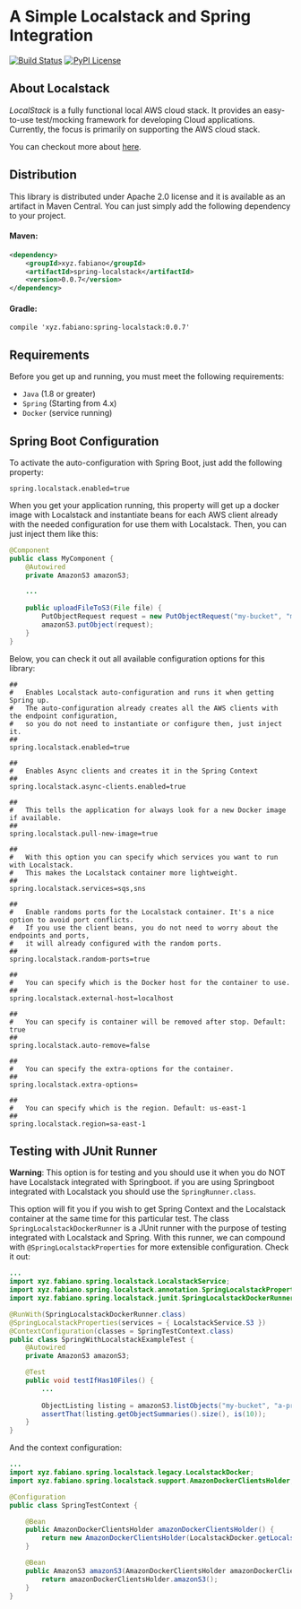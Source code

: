 # A Simple Localstack and Spring Integration
[![Build Status](https://travis-ci.org/fabianoo/spring-localstack.svg?branch=master)](https://travis-ci.org/fabianoo/spring-localstack)
[![PyPI License](https://img.shields.io/pypi/l/localstack.svg)](https://img.shields.io/pypi/l/localstack.svg)



## About Localstack
_LocalStack_ is a fully functional local AWS cloud stack. It provides an easy-to-use test/mocking framework for developing Cloud applications. Currently, the focus is primarily on supporting the AWS cloud stack.

You can checkout more about [here](https://github.com/localstack/localstack).



## Distribution
This library is distributed under Apache 2.0 license and it is available as an artifact in Maven Central. You can just simply add the following dependency to your project.


#### Maven:
```xml
<dependency>
	<groupId>xyz.fabiano</groupId>  
	<artifactId>spring-localstack</artifactId>  
	<version>0.0.7</version>
</dependency>
```

#### Gradle:
```properties
compile 'xyz.fabiano:spring-localstack:0.0.7'
```



## Requirements

Before you get up and running, you must meet the following requirements:

* `Java` (1.8 or greater)
* `Spring` (Starting from 4.x)
* `Docker` (service running)


## Spring Boot Configuration

To activate the auto-configuration with Spring Boot, just add the following property:
```properties  
spring.localstack.enabled=true  
```
When you get your application running, this property will get up a docker image with Localstack and instantiate beans for each AWS client already with the needed configuration for use them with Localstack. Then, you can just inject them like this:
```java
@Component
public class MyComponent {
	@Autowired  
	private AmazonS3 amazonS3;

	...
	
	public uploadFileToS3(File file) {
		PutObjectRequest request = new PutObjectRequest("my-bucket", "my-data", file);  
		amazonS3.putObject(request);
	}
}
```


Below, you can check it out all available configuration options for this library:
```properties
##
#   Enables Localstack auto-configuration and runs it when getting Spring up.
#   The auto-configuration already creates all the AWS clients with the endpoint configuration,
#   so you do not need to instantiate or configure then, just inject it.
##
spring.localstack.enabled=true

##
#   Enables Async clients and creates it in the Spring Context
##
spring.localstack.async-clients.enabled=true

##
#   This tells the application for always look for a new Docker image if available.
##
spring.localstack.pull-new-image=true

##
#   With this option you can specify which services you want to run with Localstack.
#   This makes the Localstack container more lightweight.
##
spring.localstack.services=sqs,sns

##
#   Enable randoms ports for the Localstack container. It's a nice option to avoid port conflicts.
#   If you use the client beans, you do not need to worry about the endpoints and ports,
#   it will already configured with the random ports.
##
spring.localstack.random-ports=true

##
#   You can specify which is the Docker host for the container to use.
##
spring.localstack.external-host=localhost

##
#   You can specify is container will be removed after stop. Default: true
##
spring.localstack.auto-remove=false

##
#   You can specify the extra-options for the container.
##
spring.localstack.extra-options=

##
#   You can specify which is the region. Default: us-east-1
##
spring.localstack.region=sa-east-1
```


## Testing with JUnit Runner

**Warning**: This option is for testing and you should use it when you do NOT have Localstack integrated with Springboot. if you are using Springboot integrated with Localstack you should use the `SpringRunner.class`.

This option will fit you if you wish to get Spring Context and the Localstack container at the same time for this particular test.
The class `SpringLocalstackDockerRunner` is a JUnit runner with the purpose of testing integrated with Localstack and Spring. With this runner, we can compound with `@SpringLocalstackProperties` for more extensible configuration. Check it out:

```java
...
import xyz.fabiano.spring.localstack.LocalstackService;
import xyz.fabiano.spring.localstack.annotation.SpringLocalstackProperties;
import xyz.fabiano.spring.localstack.junit.SpringLocalstackDockerRunner;

@RunWith(SpringLocalstackDockerRunner.class)
@SpringLocalstackProperties(services = { LocalstackService.S3 })
@ContextConfiguration(classes = SpringTestContext.class)
public class SpringWithLocalstackExampleTest {
	@Autowired
	private AmazonS3 amazonS3;

	@Test
	public void testIfHas10Files() {
	    ...
	    
	    ObjectListing listing = amazonS3.listObjects("my-bucket", "a-preffix");
	    assertThat(listing.getObjectSummaries().size(), is(10));
	}
}
```


And the context configuration:

```java
...
import xyz.fabiano.spring.localstack.legacy.LocalstackDocker;
import xyz.fabiano.spring.localstack.support.AmazonDockerClientsHolder;

@Configuration
public class SpringTestContext {

    @Bean
    public AmazonDockerClientsHolder amazonDockerClientsHolder() {
        return new AmazonDockerClientsHolder(LocalstackDocker.getLocalstackDocker());
    }

    @Bean
    public AmazonS3 amazonS3(AmazonDockerClientsHolder amazonDockerClientsHolder) {
        return amazonDockerClientsHolder.amazonS3();
    }
}
```
